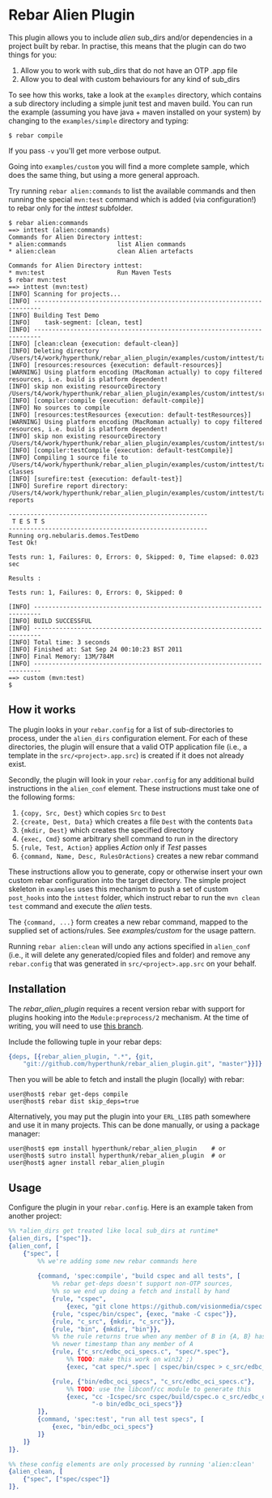 # Rebar Alien Plugin

This plugin allows you to include *alien* sub_dirs and/or dependencies in a
project built by rebar. In practise, this means that the plugin can do two things
for you:

1. Allow you to work with sub_dirs that do not have an OTP .app file
2. Allow you to deal with custom behaviours for any kind of sub_dirs

To see how this works, take a look at the `examples` directory, which contains a
sub directory including a simple junit test and maven build. You can run the 
example (assuming you have java + maven installed on your system) by changing to
the `examples/simple` directory and typing:

    $ rebar compile

If you pass `-v` you'll get more verbose output.

Going into `examples/custom` you will find a more complete sample, which does the 
same thing, but using a more general approach. 

Try running `rebar alien:commands` to list the available commands and then 
running the special `mvn:test` command which is added (via configuration!) to
rebar only for the *inttest* subfolder.

    $ rebar alien:commands
    ==> inttest (alien:commands)
    Commands for Alien Directory inttest:
    * alien:commands              list Alien commands
    * alien:clean                 clean Alien artefacts

    Commands for Alien Directory inttest:
    * mvn:test                    Run Maven Tests
    $ rebar mvn:test
    ==> inttest (mvn:test)
    [INFO] Scanning for projects...
    [INFO] ------------------------------------------------------------------------
    [INFO] Building Test Demo
    [INFO]    task-segment: [clean, test]
    [INFO] ------------------------------------------------------------------------
    [INFO] [clean:clean {execution: default-clean}]
    [INFO] Deleting directory /Users/t4/work/hyperthunk/rebar_alien_plugin/examples/custom/inttest/target
    [INFO] [resources:resources {execution: default-resources}]
    [WARNING] Using platform encoding (MacRoman actually) to copy filtered resources, i.e. build is platform dependent!
    [INFO] skip non existing resourceDirectory /Users/t4/work/hyperthunk/rebar_alien_plugin/examples/custom/inttest/src/main/resources
    [INFO] [compiler:compile {execution: default-compile}]
    [INFO] No sources to compile
    [INFO] [resources:testResources {execution: default-testResources}]
    [WARNING] Using platform encoding (MacRoman actually) to copy filtered resources, i.e. build is platform dependent!
    [INFO] skip non existing resourceDirectory /Users/t4/work/hyperthunk/rebar_alien_plugin/examples/custom/inttest/src/test/resources
    [INFO] [compiler:testCompile {execution: default-testCompile}]
    [INFO] Compiling 1 source file to /Users/t4/work/hyperthunk/rebar_alien_plugin/examples/custom/inttest/target/test-classes
    [INFO] [surefire:test {execution: default-test}]
    [INFO] Surefire report directory: /Users/t4/work/hyperthunk/rebar_alien_plugin/examples/custom/inttest/target/surefire-reports

    -------------------------------------------------------
     T E S T S
    -------------------------------------------------------
    Running org.nebularis.demos.TestDemo
    Test Ok!

    Tests run: 1, Failures: 0, Errors: 0, Skipped: 0, Time elapsed: 0.023 sec

    Results :

    Tests run: 1, Failures: 0, Errors: 0, Skipped: 0

    [INFO] ------------------------------------------------------------------------
    [INFO] BUILD SUCCESSFUL
    [INFO] ------------------------------------------------------------------------
    [INFO] Total time: 3 seconds
    [INFO] Finished at: Sat Sep 24 00:10:23 BST 2011
    [INFO] Final Memory: 13M/784M
    [INFO] ------------------------------------------------------------------------
    ==> custom (mvn:test)
    $

## How it works

The plugin looks in your `rebar.config` for a list of sub-directories to process,
under the `alien_dirs` configuration element. For each of these directories, the
plugin will ensure that a valid OTP application file (i.e., a template in the
`src/<project>.app.src`) is created if it does not already exist.

Secondly, the plugin will look in your `rebar.config` for any additional build
instructions in the `alien_conf` element. These instructions must take one of the
following forms:

1. `{copy, Src, Dest}` which copies `Src` to `Dest`
2. `{create, Dest, Data}` which creates a file `Dest` with the contents `Data`
3. `{mkdir, Dest}` which creates the specified directory
4. `{exec, Cmd}` some arbitrary shell command to run in the directory
5. `{rule, Test, Action}` applies *Action* only if *Test* passes
6. `{command, Name, Desc, RulesOrActions}` creates a new rebar command

These instructions allow you to generate, copy or otherwise insert your own custom
rebar configuration into the target directory. The simple project skeleton in `examples`
uses this mechanism to push a set of custom `post_hooks` into the `inttest` folder,
which instruct rebar to run the `mvn clean test` command and execute the *alien*
tests.

The `{command, ...}` form creates a new rebar command, mapped to the supplied set
of actions/rules. See *examples/custom* for the usage pattern.

Running `rebar alien:clean` will undo any actions specified in `alien_conf` (i.e., 
it will delete any generated/copied files and folder) and remove any `rebar.config`
that was generated in `src/<project>.app.src` on your behalf.

## Installation

The *rebar_alien_plugin* requires a recent version rebar with support for plugins
hooking into the `Module:preprocess/2` mechanism. At the time of writing, you will
need to use [this branch](https://github.com/hyperthunk/rebar/tree/first-class-plugins).

Include the following tuple in your rebar deps:

```erlang
{deps, [{rebar_alien_plugin, ".*", {git,
    "git://github.com/hyperthunk/rebar_alien_plugin.git", "master"}}]}.
```

Then you will be able to fetch and install the plugin (locally) with rebar:

    user@host$ rebar get-deps compile
    user@host$ rebar dist skip_deps=true

Alternatively, you may put the plugin into your `ERL_LIBS` path somewhere and
use it in many projects. This can be done manually, or using a package manager:

    user@host$ epm install hyperthunk/rebar_alien_plugin    # or
    user@host$ sutro install hyperthunk/rebar_alien_plugin  # or
    user@host$ agner install rebar_alien_plugin

## Usage

Configure the plugin in your `rebar.config`. Here is an example taken from another
project:

```erlang
%% *alien_dirs get treated like local sub_dirs at runtime*
{alien_dirs, ["spec"]}.
{alien_conf, [
    {"spec", [
        %% we're adding some new rebar commands here
        
        {command, 'spec:compile', "build cspec and all tests", [
            %% rebar get-deps doesn't support non-OTP sources,
            %% so we end up doing a fetch and install by hand
            {rule, "cspec",
                {exec, "git clone https://github.com/visionmedia/cspec.git cspec"}},
            {rule, "cspec/bin/cspec", {exec, "make -C cspec"}},
            {rule, "c_src", {mkdir, "c_src"}},
            {rule, "bin", {mkdir, "bin"}},
            %% the rule returns true when any member of B in {A, B} has a
            %% newer timestamp than any member of A
            {rule, {"c_src/edbc_oci_specs.c", "spec/*.spec"},
                %% TODO: make this work on win32 ;)
                {exec, "cat spec/*.spec | cspec/bin/cspec > c_src/edbc_oci_specs.c"}},

            {rule, {"bin/edbc_oci_specs", "c_src/edbc_oci_specs.c"},
                %% TODO: use the libconf/cc module to generate this
                {exec, "cc -Icspec/src cspec/build/cspec.o c_src/edbc_oci_specs.c "
                       "-o bin/edbc_oci_specs"}}
        ]},
        {command, 'spec:test', "run all test specs", [
            {exec, "bin/edbc_oci_specs"}
        ]}
    ]}
]}.

%% these config elements are only processed by running 'alien:clean'
{alien_clean, [
    {"spec", ["spec/cspec"]}
]}.
```
